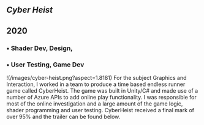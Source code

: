 



## *Cyber Heist*
## 2020

### • Shader Dev, Design,
### • User Testing, Game Dev
!(/images/cyber-heist.png?aspect=1.8181)
For the subject Graphics and Interaction, I worked in a team to produce a time based endless runner game called CyberHeist. The game was built in Unity/C# and made use of a number of Azure APIs to add online play functionality. I was responsible for most of the online investigation and a large amount of the game logic, shader programming and user testing. CyberHeist received a final mark of over 95% and the trailer can be found below.